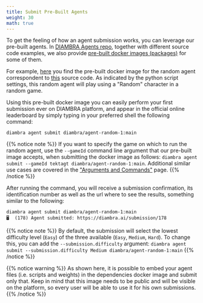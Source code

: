 ```yaml
---
title: Submit Pre-Built Agents
weight: 30
math: true
---
```


To get the feeling of how an agent submission works, you can leverage our pre-built agents. In <a href="https://github.com/diambra/agents" target="_blank">DIAMBRA Agents repo</a>, together with different source code examples, we also provide <a href="https://github.com/orgs/diambra/packages?repo_name=agents" target="_blank">pre-built docker images (packages)</a> for some of them. 

For example, <a href="https://github.com/diambra/agents/pkgs/container/agent-random-1" target="_blank">here</a> you find the pre-built docker image for the random agent correspondent to <a href="https://github.com/diambra/agents/blob/main/basic/random_1/agent.py" target="_blank">this</a> source code. As indicated by the python script settings, this random agent will play using a "Random" character in a random game. 

Using this pre-built docker image you can easily perform your first submission ever on DIAMBRA platform, and appear in the official online leaderboard by simply typing in your preferred shell the following command:

```shell
diambra agent submit diambra/agent-random-1:main
```
{{% notice note %}}
If you want to specify the game on which to run the random agent, use the `--gameId` command line argument that our pre-built image accepts, when submitting the docker image as follows: `diambra agent submit --gameId tektagt diambra/agent-random-1:main`. Additional similar use cases are covered in the <a href="../../argumentsandcommands/">"Arguments and Commands"</a> page.
{{% /notice %}}

After running the command, you will receive a submission confirmation, its identification number as well as the url where to see the results, something similar to the following:

```
diambra agent submit diambra/agent-random-1:main
🖥️  (178) Agent submitted: https://diambra.ai/submission/178
```

{{% notice note %}}
By default, the submission will select the lowest difficulty level (`Easy`) of the three available (`Easy`, `Medium`, `Hard`). To change this, you can add the `--submission.difficulty` argument: `diambra agent submit --submission.difficulty Medium diambra/agent-random-1:main`
{{% /notice %}}


{{% notice warning %}}
As shown here, it is possible to embed your agent files (i.e. scripts and weights) in the dependencies docker image and submit only that. Keep in mind that this image needs to be public and will be visible on the platform, so every user will be able to use it for his own submissions.
{{% /notice %}}
